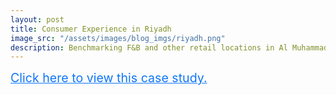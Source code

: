 ```yaml
---
layout: post
title: Consumer Experience in Riyadh
image_src: "/assets/images/blog_imgs/riyadh.png"
description: Benchmarking F&B and other retail locations in Al Muhammadiyah & other neighborhoods.
---
```


<a href="https://arcg.is/1SmSyf0" target="_blank" style="color:#0f76f7; font-size:1.4em;text-align: center;">
Click here to view this case study.
</a>